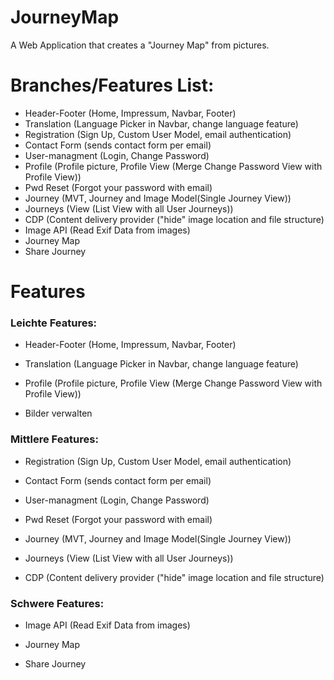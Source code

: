 
# JourneyMap
A Web Application that creates a "Journey Map" from pictures.

# Branches/Features List:
- Header-Footer (Home, Impressum, Navbar, Footer)
- Translation (Language Picker in Navbar, change language feature)
- Registration (Sign Up, Custom User Model, email authentication)
- Contact Form (sends contact form per email)
- User-managment (Login, Change Password)
- Profile (Profile picture, Profile View (Merge Change Password View with Profile View))
- Pwd Reset (Forgot your password with email)
- Journey (MVT, Journey and Image Model(Single Journey View))
- Journeys (View (List View with all User Journeys))
- CDP (Content delivery provider ("hide" image location and file structure)
- Image API (Read Exif Data from images)
- Journey Map 
- Share Journey

# Features

### Leichte Features:

-   Header-Footer (Home, Impressum, Navbar, Footer)

-   Translation (Language Picker in Navbar, change language feature)
    
-   Profile (Profile picture, Profile View (Merge Change Password View with Profile View))
    
    
-   Bilder verwalten
    

  

### Mittlere Features:

- Registration (Sign Up, Custom User Model, email authentication)
    
- Contact Form (sends contact form per email)
    
- User-managment (Login, Change Password)

- Pwd Reset (Forgot your password with email)

- Journey (MVT, Journey and Image Model(Single Journey View))

- Journeys (View (List View with all User Journeys))

- CDP (Content delivery provider ("hide" image location and file structure)
  

### Schwere Features:

- Image API (Read Exif Data from images)

- Journey Map 

- Share Journey
